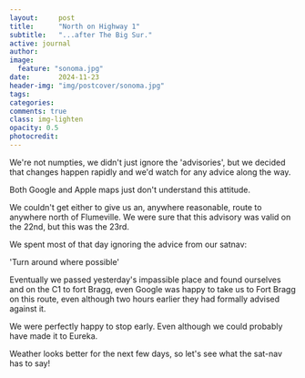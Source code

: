 ```yaml
---
layout:     post
title:      "North on Highway 1"
subtitle:   "...after The Big Sur."
active: journal
author: 
image:
  feature: "sonoma.jpg"
date:       2024-11-23
header-img: "img/postcover/sonoma.jpg"
tags: 
categories: 
comments: true
class: img-lighten 
opacity: 0.5
photocredit:
---
```


We're not numpties, we didn't just ignore the 'advisories', but we decided that changes happen rapidly and we'd watch for any advice along the way.

Both Google and Apple maps just don't understand this attitude.

We couldn't get either to give us an, anywhere reasonable, route to anywhere north of Flumeville. We were sure that this advisory was valid on the 22nd, but this was the 23rd. 

We spent most of that day ignoring the advice from our satnav:

'Turn around where possible'

Eventually we passed yesterday's impassible place and found ourselves and on the C1 to fort Bragg, even Google was happy to take us to Fort Bragg on this route, even although two hours earlier they had formally advised against it. 

We were perfectly happy to stop early. Even although we could probably have made it to Eureka. 

Weather looks better for the next few days, so let's see what the sat-nav has to say!







